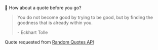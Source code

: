 📣 How about a quote before you go?

> You do not become good by trying to be good, but by finding the goodness that is already within you.
>
> <p>- Eckhart Tolle</p>

Quote requested from [Random Quotes API](https://github.com/lukePeavey/quotable)
